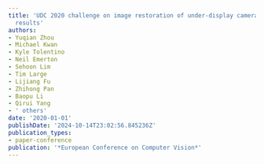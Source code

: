 ```yaml
---
title: 'UDC 2020 challenge on image restoration of under-display camera: Methods and
  results'
authors:
- Yuqian Zhou
- Michael Kwan
- Kyle Tolentino
- Neil Emerton
- Sehoon Lim
- Tim Large
- Lijiang Fu
- Zhihong Pan
- Baopu Li
- Qirui Yang
- ' others'
date: '2020-01-01'
publishDate: '2024-10-14T23:02:56.845236Z'
publication_types:
- paper-conference
publication: '*European Conference on Computer Vision*'
---
```

